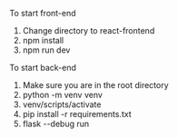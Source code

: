 To start front-end
1) Change directory to react-frontend
2) npm install
3) npm run dev

To start back-end
1) Make sure you are in the root directory
2) python -m venv venv
3) venv/scripts/activate
3) pip install -r requirements.txt
4) flask --debug run
